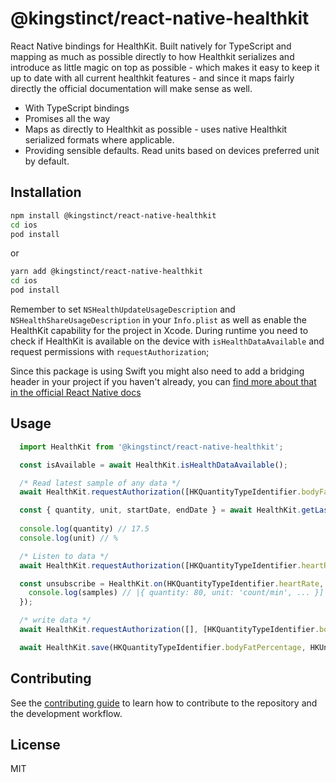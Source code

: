 # @kingstinct/react-native-healthkit

React Native bindings for HealthKit. Built natively for TypeScript and mapping as much as possible directly to how Healthkit serializes and introduce as little magic on top as possible - which makes it easy to keep it up to date with all current healthkit features - and since it maps fairly directly the official documentation will make sense as well.

* With TypeScript bindings
* Promises all the way
* Maps as directly to Healthkit as possible - uses native Healthkit serialized formats where applicable.
* Providing sensible defaults. Read units based on devices preferred unit by default.

## Installation

```sh
npm install @kingstinct/react-native-healthkit
cd ios
pod install
```

or

```sh
yarn add @kingstinct/react-native-healthkit
cd ios
pod install
```

Remember to set `NSHealthUpdateUsageDescription` and `NSHealthShareUsageDescription` in your `Info.plist` as well as enable the HealthKit capability for the project in Xcode. During runtime you need to check if HealthKit is available on the device with `isHealthDataAvailable` and request permissions with `requestAuthorization`;

Since this package is using Swift you might also need to add a bridging header in your project if you haven't already, you can [find more about that in the official React Native docs](https://reactnative.dev/docs/native-modules-ios#exporting-swift)

## Usage

```TypeScript
  import HealthKit from '@kingstinct/react-native-healthkit';

  const isAvailable = await HealthKit.isHealthDataAvailable();

  /* Read latest sample of any data */
  await HealthKit.requestAuthorization([HKQuantityTypeIdentifier.bodyFatPercentage]); // request read permission for bodyFatPercentage

  const { quantity, unit, startDate, endDate } = await HealthKit.getLastSample(HKQuantityTypeIdentifier.bodyFatPercentage); // read latest sample
  
  console.log(quantity) // 17.5
  console.log(unit) // %

  /* Listen to data */
  await HealthKit.requestAuthorization([HKQuantityTypeIdentifier.heartRate]); // request read permission for bodyFatPercentage

  const unsubscribe = HealthKit.on(HKQuantityTypeIdentifier.heartRate, (samples) => {
    console.log(samples) // |{ quantity: 80, unit: 'count/min', ... }]
  });

  /* write data */
  await HealthKit.requestAuthorization([], [HKQuantityTypeIdentifier.bodyFatPercentage]); // request write permission for bodyFatPercentage

  await HealthKit.save(HKQuantityTypeIdentifier.bodyFatPercentage, HKUnitNonSI.Percent, 15.7); // write data
```

## Contributing

See the [contributing guide](CONTRIBUTING.md) to learn how to contribute to the repository and the development workflow.

## License

MIT
